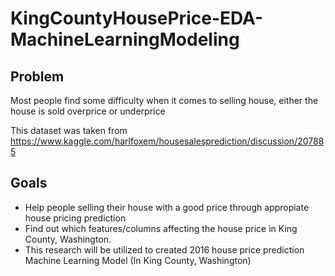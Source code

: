 # KingCountyHousePrice-EDA-MachineLearningModeling

## Problem
Most people find some difficulty when it comes to selling house, either the house is sold overprice or underprice

This dataset was taken from https://www.kaggle.com/harlfoxem/housesalesprediction/discussion/207885

## Goals
- Help people selling their house with a good price through appropiate house pricing prediction
- Find out which features/columns affecting the house price in King County, Washington.
- This research will be utilized to created 2016 house price prediction Machine Learning Model (In King County, Washington)
